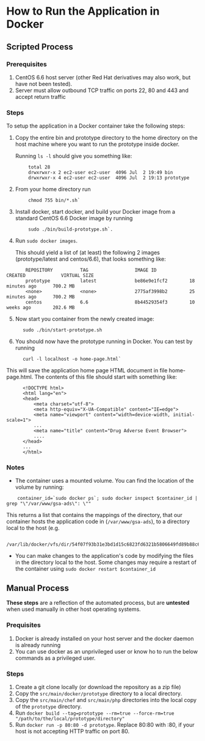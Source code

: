 # How to Run the Application in Docker

## Scripted Process

### Prerequisites
1. CentOS 6.6 host server (other Red Hat derivatives may also work, but have not been tested).
2. Server must allow outbound TCP traffic on ports 22, 80 and 443 and accept return traffic 

### Steps

To setup the application in a Docker container take the following steps:

1. Copy the entire bin and prototype directory to the home directory on 
   the host machine where you want to run the prototype inside docker.

   Running `ls -l` should give you something like:
```
        total 28
        drwxrwxr-x 2 ec2-user ec2-user  4096 Jul  2 19:49 bin
        drwxrwxr-x 4 ec2-user ec2-user  4096 Jul  2 19:13 prototype
```   
   
2. From your home directory run
```
        chmod 755 bin/*.sh`
```
3. Install docker, start docker, and build your Docker image from a 
   standard CentOS 6.6 Docker image by running
```
        sudo ./bin/build-prototype.sh`. 
```
4. Run `sudo docker images`.

   This should yield a list of (at least) the following 2 images (prototype/latest and centos/6.6), that looks something like:
```
       REPOSITORY          TAG                 IMAGE ID            CREATED             VIRTUAL SIZE
       prototype           latest              be86e9e1fcf2        18 minutes ago      700.2 MB
       <none>              <none>              2775af3998b2        25 minutes ago      700.2 MB
       centos              6.6                 8b44529354f3        10 weeks ago        202.6 MB
```

5. Now start you container from the newly created image:
```
      sudo ./bin/start-prototype.sh
```
6. You should now have the prototype running in Docker. 
   You can test by running 
```
      curl -l localhost -o home-page.html`
```
   This will save the application home page HTML document in file home-page.html. The contents of this file should start with something like:
```
      <!DOCTYPE html>
      <html lang="en">
      <head>
          <meta charset="utf-8">
          <meta http-equiv="X-UA-Compatible" content="IE=edge">
          <meta name="viewport" content="width=device-width, initial-scale=1">
          ...
          <meta name="title" content="Drug Adverse Event Browser">
          ....
      </head>
      ...
      </html>
```

### Notes

* The container uses a mounted volume. You can find the location of the volume by running:
```
    container_id=`sudo docker ps`; sudo docker inspect $container_id | grep "\"/var/www/gsa-ads\": \""
```
   This returns a list that contains the mappings of the directory, that our container hosts the application code in (`/var/www/gsa-ads`), to a directory local to the host (e.g. 
```
   /var/lib/docker/vfs/dir/54f07f93b31e3bd1d15c6823fd6321b5806649fd89b88c6305c750043b750b4b
```
* You can make changes to the application's code by modifying the files in the directory local to the host. Some changes may require a restart of the container using `sudo docker restart $container_id`


## Manual Process

**These steps** are a reflection of the automated process, but are **untested** when used manually in other host operating systems.

### Prequisites

1. Docker is already installed on your host server and the docker daemon is already running
2. You can use docker as an unprivileged user or know ho to run the below commands as a privileged user.

### Steps

1. Create a git clone locally (or download the repository as a zip file)
2. Copy the `src/main/docker/prototype` directory to a local directory.
3. Copy the `src/main/chef` and `src/main/php` directories into the local copy of the `prototype` directory.
4. Run `docker build --tag=prototype --rm=true --force-rm=true "/path/to/the/local/prototype/directory"`
5. Run `docker run -p 80:80 -d prototype`.
   Replace 80:80 with <your host HTTP port>:80, if your host is not accepting HTTP traffic on port 80.


